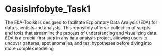 # OasisInfobyte_Task1

The EDA-Toolkit is designed to facilitate Exploratory Data Analysis (EDA) for data scientists and analysts. This repository offers a collection of scripts and tools that streamline the process of understanding and visualizing data. EDA is a crucial first step in any data analysis project, allowing users to uncover patterns, spot anomalies, and test hypotheses before diving into more complex modeling.
